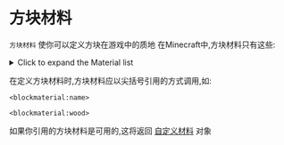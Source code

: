 # 方块材料


`方块材料` 使你可以定义方块在游戏中的质地
在Minecraft中,方块材料只有这些:

<details>
	<summary>Click to expand the Material list</summary>
	<ul>
		<li>Air(空气)</li>
		<li>Grass(草方块)</li>
		<li>Ground(泥土)</li>
		<li>Wood(木板)</li>
		<li>Rock(岩石)</li>
		<li>Iron(铁块)</li>
		<li>Anvil(铁砧)</li>
		<li>Water(水)</li>
		<li>Lava(岩浆)</li>
		<li>Leaves(树叶)</li>
		<li>Plants(杂草)</li>
		<li>Vine(藤蔓)</li>
		<li>Sponge(海绵)</li>
		<li>Cloth(皮革)</li>
		<li>Fire(火)</li>
		<li>sand(沙子)</li>
		<li>Circuits(红石)</li>
		<li>Carpet(地毯)</li>
		<li>Glass(玻璃)</li>
		<li>Redstone_Light(红石灯)</li>
		<li>TNT(炸药)</li>
		<li>Coral(珊瑚)</li>
		<li>Ice(冰)</li>
		<li>Packed_Ice(浮冰)</li>
		<li>Crafted_Snow(雪块)</li>
		<li>Cactus(仙人掌)</li>
		<li>Clay(黏土)</li>
		<li>Gourd(金块)</li>
		<li>Dragon_Egg(龙蛋)</li>
		<li>Portal(传送门)</li>
		<li>Cake(蛋糕)</li>
		<li>Web(蜘蛛网)</li>
	</ul>
</details>

在定义方块材料时,方块材料应以尖括号引用的方式调用,如:

```
<blockmaterial:name>

<blockmaterial:wood>
```

如果你引用的方块材料是可用的,这将返回 [自定义材料](/Mods/ContentTweaker/Vanilla/Types/Block/IMaterialDefinition) 对象
